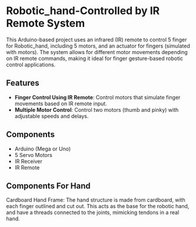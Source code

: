 
# Robotic_hand-Controlled by IR Remote System

This Arduino-based project uses an infrared (IR) remote to control 5 finger for Robotic_hand, including 5 motors, and an actuator for fingers (simulated with motors). The system allows for different motor movements depending on IR remote commands, making it ideal for finger gesture-based robotic control applications.

## Features

- **Finger Control Using IR Remote**: Control motors that simulate finger movements based on IR remote input.
- **Multiple Motor Control**: Control two motors (thumb and pinky) with adjustable speeds and delays.
  
## Components

- Arduino (Mega or Uno)
- 5 Servo Motors 
- IR Receiver 
- IR Remote
## Components For Hand
Cardboard Hand Frame: The hand structure is made from cardboard, with each finger outlined and cut out. This acts as the base for the robotic hand, and have a threads connected to the joints, mimicking tendons in a real hand.

